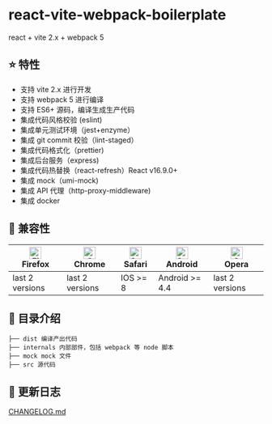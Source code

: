# react-vite-webpack-boilerplate

react + vite 2.x + webpack 5

## :star: 特性

- 支持 vite 2.x 进行开发
- 支持 webpack 5 进行编译
- 支持 ES6+ 源码，编译生成生产代码
- 集成代码风格校验 (eslint)
- 集成单元测试环境（jest+enzyme）
- 集成 git commit 校验（lint-staged）
- 集成代码格式化（prettier)
- 集成后台服务（express)
- 集成代码热替换（react-refresh）React v16.9.0+
- 集成 mock（umi-mock)
- 集成 API 代理（http-proxy-middleware)
- 集成 docker

## :pill: 兼容性

| [<img src="https://raw.githubusercontent.com/alrra/browser-logos/master/src/firefox/firefox_48x48.png" alt="Firefox" width="24px" height="24px" />](http://godban.github.io/browsers-support-badges/)</br>Firefox | [<img src="https://raw.githubusercontent.com/alrra/browser-logos/master/src/chrome/chrome_48x48.png" alt="Chrome" width="24px" height="24px" />](http://godban.github.io/browsers-support-badges/)</br>Chrome | [<img src="https://raw.githubusercontent.com/alrra/browser-logos/master/src/safari/safari_48x48.png" alt="Safari" width="24px" height="24px" />](http://godban.github.io/browsers-support-badges/)</br>Safari | [<img src="https://browserl.ist/images/android.png" alt="Safari" width="24px" height="24px" />](http://godban.github.io/browsers-support-badges/)</br>Android | [<img src="https://raw.githubusercontent.com/alrra/browser-logos/master/src/opera/opera_48x48.png" alt="Opera" width="24px" height="24px" />](http://godban.github.io/browsers-support-badges/)</br>Opera |
| ----------------------------------------------------------------------------------------------------------------------------------------------------------------------------------------------------------------- | ------------------------------------------------------------------------------------------------------------------------------------------------------------------------------------------------------------- | ------------------------------------------------------------------------------------------------------------------------------------------------------------------------------------------------------------- | ------------------------------------------------------------------------------------------------------------------------------------------------------------- | --------------------------------------------------------------------------------------------------------------------------------------------------------------------------------------------------------- |
| last 2 versions                                                                                                                                                                                                   | last 2 versions                                                                                                                                                                                               | IOS >= 8                                                                                                                                                                                                      | Android >= 4.4                                                                                                                                                | last 2 versions                                                                                                                                                                                           |

## :open_file_folder: 目录介绍

    ├── dist 编译产出代码
    ├── internals 内部部件，包括 webpack 等 node 脚本
    ├── mock mock 文件
    ├── src 源代码

## :paperclip: 更新日志

[CHANGELOG.md](./CHANGELOG.md)
